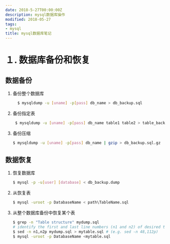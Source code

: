 ```yaml
---
date: 2018-5-27T00:00:00Z
description: mysql数据库操作
modified: 2018-05-27
tags:
- mysql
title: mysql数据库笔记
---
```


# １. 数据库备份和恢复

## 数据备份

1. 备份整个数据库  

   ``` bash
     $ mysqldump -u [uname] -p[pass] db_name > db_backup.sql
   ```

2. 备份指定表 

   ```bash
    $ mysqldump -u [uname] -p[pass] db_name table1 table2 > table_backup.sql
   ```

3. 备份压缩

   ```bash
   $ mysqldump -u [uname] -p[pass] db_name | gzip > db_backup.sql.gz
   ```

## 数据恢复

1. 恢复数据库

   ```bash
   $ mysql -p -u[user] [database] < db_backup.dump
   ```

2. 从恢复表

   ```bash
   $ mysql -uroot -p DatabaseName < path\TableName.sql
   ```

3. 从整个数据库备份中恢复某个表

   ```bash
   $ grep -n "Table structure" mydump.sql
   # identify the first and last line numbers (n1 and n2) of desired table
   $ sed -n n1,n2p mydump.sql > mytable.sql # (e.g. sed -n 48,112p)
   $ mysql -uroot -p DatabaseName <mytable.sql
   ```

[参考１]: https://dba.stackexchange.com/questions/14716/can-mysql-restore-a-single-table-from-a-large-mysqldump
[参考２]: https://stackoverflow.com/questions/9696249/restoring-a-mysql-table-back-to-the-database
[参考３]: https://stackoverflow.com/questions/13484667/downloading-mysql-dump-from-command-line

